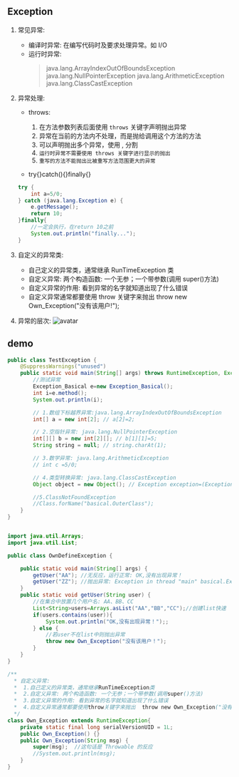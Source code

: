 ## Exception

1.  常见异常:

    - 编译时异常: 在编写代码时及要求处理异常。如 I/O
    - 运行时异常:
      > java.lang.ArrayIndexOutOfBoundsException
      > java.lang.NullPointerException
      > java.lang.ArithmeticException
      > java.lang.ClassCastException

2.  异常处理:

    - throws:

      1.  在方法参数列表后面使用 `throws` 关键字声明抛出异常
      2.  异常在当前的方法内不处理，而是抛给调用这个方法的方法
      3.  可以声明抛出多个异常，使用 , 分割
      4.  `运行时异常不需要使用 throws 关键字进行显示的抛出`
      5.  `重写的方法不能抛出比被重写方法范围更大的异常`

    - try{}catch(){}finally{}

    ```java
    try {
        int a=5/0;
    } catch (java.lang.Exception e) {
        e.getMessage();
        return 10;
    }finally{
        //一定会执行，在return 10之前
        System.out.println("finally...");
    }
    ```

3.  自定义的异常类:

    - 自己定义的异常类，通常继承 RunTimeException 类
    - 自定义异常: 两个构造函数: 一个无参；一个带参数(调用 super()方法)
    - 自定义异常的作用: 看到异常的名字就知道出现了什么错误
    - 自定义异常通常都要使用 throw 关键字来抛出 throw new Own_Exception("没有该用户!");

4.  异常的层次:
    ![avatar](https://img-blog.csdnimg.cn/20190509192324928.png?x-oss-process=image/watermark,type_ZmFuZ3poZW5naGVpdGk,shadow_10,text_aHR0cHM6Ly9ibG9nLmNzZG4ubmV0L3FxXzM3NzA0MzY0,size_16,color_FFFFFF,t_70)

## demo

```java
public class TestException {
    @SuppressWarnings("unused")
    public static void main(String[] args) throws RuntimeException, Exception {
        //测试异常
        Exception_Basical e=new Exception_Basical();
        int i=e.method();
        System.out.println(i);

        // 1.数组下标越界异常:java.lang.ArrayIndexOutOfBoundsException
        int[] a = new int[2]; // a[2]=2;

        // 2.空指针异常: java.lang.NullPointerException
        int[][] b = new int[2][]; // b[1][1]=5;
        String string = null; // string.charAt(1);

        // 3.数学异常: java.lang.ArithmeticException
        // int c =5/0;

        // 4.类型转换异常: java.lang.ClassCastException
        Object object = new Object(); // Exception exception=(Exception) object;

        //5.ClassNotFoundException
        //Class.forName("basical.OuterClass");
    }
}


import java.util.Arrays;
import java.util.List;

public class OwnDefineException {

    public static void main(String[] args) {
        getUser("AA"); //无反应，运行正常: OK,没有出现异常！
        getUser("ZZ"); //抛出异常: Exception in thread "main" basical.Exception_Basical: 没有该用户！
    }
    public static void getUser(String user) {
        //在集合中放置几个用户名: AA、BB、CC
        List<String>users=Arrays.asList("AA","BB","CC");//创建list快速
        if(users.contains(user)){
            System.out.println("OK,没有出现异常！");;
        } else {
            //若user不在list中则抛出异常
            throw new Own_Exception("没有该用户！");
        }
    }
}

/**
  * 自定义异常:
  *  1.自己定义的异常类，通常继承RunTimeException类
  *  2.自定义异常: 两个构造函数: 一个无参；一个带参数(调用super()方法)
  *  3.自定义异常的作用: 看到异常的名字就知道出现了什么错误
  *  4.自定义异常通常都要使用throw关键字来抛出  throw new Own_Exception("没有该用户!");
  */
class Own_Exception extends RuntimeException{
    private static final long serialVersionUID = 1L;
    public Own_Exception() {}
    public Own_Exception(String msg) {
        super(msg);  //这句话是 Throwable 的反应
        //System.out.println(msg);
    }
}
```
